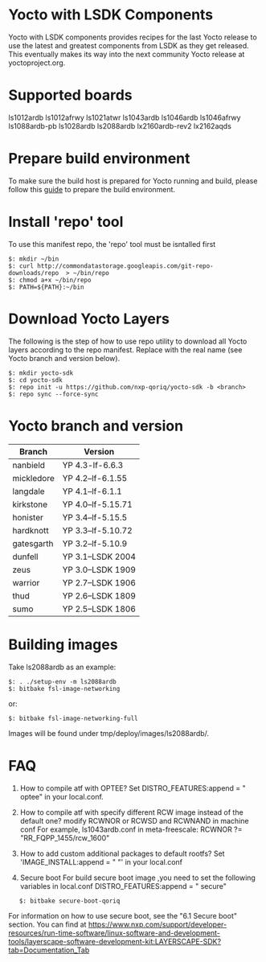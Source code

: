 Yocto with LSDK Components
==========================
Yocto with LSDK components provides recipes for the last Yocto release to use the latest and greatest components from LSDK as they get released. This eventually makes its way into the next community Yocto release at yoctoproject.org.

Supported boards
================
ls1012ardb
ls1012afrwy
ls1021atwr
ls1043ardb
ls1046ardb
ls1046afrwy
ls1088ardb-pb
ls1028ardb
ls2088ardb
lx2160ardb-rev2
lx2162aqds

Prepare build environment
=========================
To make sure the build host is prepared for Yocto running and build, please follow this [guide](https://docs.yoctoproject.org/brief-yoctoprojectqs/index.html) to prepare the build environment. 


Install 'repo' tool
===================
To use this manifest repo, the 'repo' tool must be isntalled first
```
$: mkdir ~/bin
$: curl http://commondatastorage.googleapis.com/git-repo-downloads/repo  > ~/bin/repo
$: chmod a+x ~/bin/repo
$: PATH=${PATH}:~/bin
```

Download Yocto Layers
=====================
The following is the step of how to use repo utility to download all Yocto layers according to the repo manifest. Replace <branch> with the real name (see Yocto branch and version below).

```
$: mkdir yocto-sdk
$: cd yocto-sdk
$: repo init -u https://github.com/nxp-qoriq/yocto-sdk -b <branch>
$: repo sync --force-sync
```

Yocto branch and version
========================
| Branch      | Version          |
|-------------|------------------|
| nanbield    | YP 4.3-lf-6.6.3  |
| mickledore  | YP 4.2–lf-6.1.55 |
| langdale    | YP 4.1–lf-6.1.1  |
| kirkstone   | YP 4.0–lf-5.15.71|
| honister    | YP 3.4–lf-5.15.5 |
| hardknott   | YP 3.3–lf-5.10.72|
| gatesgarth  | YP 3.2–lf-5.10.9 |
| dunfell     | YP 3.1–LSDK 2004 |
| zeus        | YP 3.0–LSDK 1909 |
| warrior     | YP 2.7–LSDK 1906 |
| thud        | YP 2.6–LSDK 1809 |
| sumo        | YP 2.5–LSDK 1806 |

Building images
===============
Take ls2088ardb as an example:
```
$: . ./setup-env -m ls2088ardb
$: bitbake fsl-image-networking
```
or:
```
$: bitbake fsl-image-networking-full
```
Images will be found under tmp/deploy/images/ls2088ardb/.


FAQ
====
1. How to compile atf with OPTEE?
   Set DISTRO_FEATURES:append = " optee" in your local.conf.

2. How to compile atf with specify different RCW image instead of the default one?
   modify  RCWNOR or RCWSD and RCWNAND in machine conf
   For example, ls1043ardb.conf in meta-freescale:
     RCWNOR ?= "RR_FQPP_1455/rcw_1600"

3. How to add custom additional packages to default rootfs?
   Set 'IMAGE_INSTALL:append = " <packages to be added>"' in your local.conf

4. Secure boot
   For build secure boot image ,you need to set the following variables in local.conf
   DISTRO_FEATURES:append = " secure"
```
   $: bitbake secure-boot-qoriq
```

   For information on how to use secure boot, see the "6.1 Secure boot" section.
   You can find at  https://www.nxp.com/support/developer-resources/run-time-software/linux-software-and-development-tools/layerscape-software-development-kit:LAYERSCAPE-SDK?tab=Documentation_Tab
